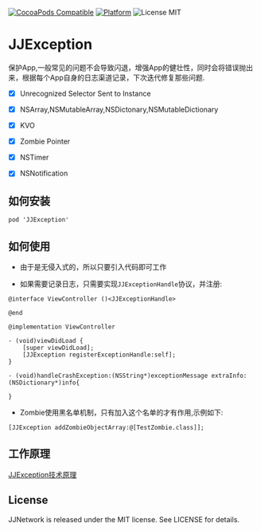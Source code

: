 [![CocoaPods Compatible](https://img.shields.io/cocoapods/v/JJException.svg)](https://img.shields.io/cocoapods/v/JJException.svg)
[![Platform](https://img.shields.io/cocoapods/p/JJException.svg?style=flat)](http://cocoadocs.org/docsets/JJException)
![License MIT](https://img.shields.io/github/license/mashape/apistatus.svg?maxAge=2592000)

# JJException

保护App,一般常见的问题不会导致闪退，增强App的健壮性，同时会将错误抛出来，根据每个App自身的日志渠道记录，下次迭代修复那些问题.

- [x] Unrecognized Selector Sent to Instance

- [x] NSArray,NSMutableArray,NSDictonary,NSMutableDictionary

- [x] KVO

- [x] Zombie Pointer

- [x] NSTimer

- [x] NSNotification

## 如何安装

```
pod 'JJException'
```

## 如何使用

* 由于是无侵入式的，所以只要引入代码即可工作

* 如果需要记录日志，只需要实现`JJExceptionHandle`协议，并注册:
```objc
@interface ViewController ()<JJExceptionHandle>

@end

@implementation ViewController

- (void)viewDidLoad {
    [super viewDidLoad];
    [JJException registerExceptionHandle:self];
}

- (void)handleCrashException:(NSString*)exceptionMessage extraInfo:(NSDictionary*)info{
    
}
```

* Zombie使用黑名单机制，只有加入这个名单的才有作用,示例如下:
```objc
[JJException addZombieObjectArray:@[TestZombie.class]];
```
## 工作原理

[JJException技术原理](https://github.com/jezzmemo/JJException/JJExceptionPrinciple.md)

## License
JJNetwork is released under the MIT license. See LICENSE for details.
